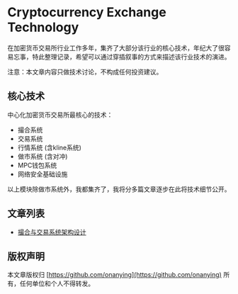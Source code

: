 # Cryptocurrency Exchange Technology

在加密货币交易所行业工作多年，集齐了大部分该行业的核心技术，年纪大了很容易忘事，特此整理记录，希望可以通过穿插叙事的方式来描述该行业技术的演进。

注意：本文章内容只做技术讨论，不构成任何投资建议。

## 核心技术

中心化加密货币交易所最核心的技术：

- 撮合系统
- 交易系统
- 行情系统 (含kline系统)
- 做市系统 (含对冲)
- MPC钱包系统
- 网络安全基础设施

以上模块除做市系统外，我都集齐了，我将分多篇文章逐步在此将技术细节公开。

## 文章列表

- [撮合与交易系统架构设计](撮合与交易系统架构设计.md)

## 版权声明

本文章版权归 [https://github.com/onanying](https://github.com/onanying) 所有，任何单位和个人不得转发。
